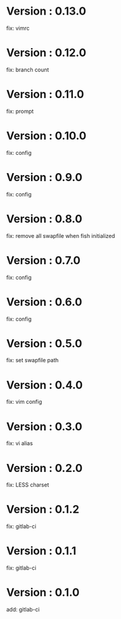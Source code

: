 # Version : 0.13.0

fix: vimrc

# Version : 0.12.0

fix: branch count

# Version : 0.11.0

fix: prompt

# Version : 0.10.0

fix: config

# Version : 0.9.0

fix: config

# Version : 0.8.0

fix: remove all swapfile when fish initialized

# Version : 0.7.0

fix: config

# Version : 0.6.0

fix: config

# Version : 0.5.0

fix: set swapfile path

# Version : 0.4.0

fix: vim config

# Version : 0.3.0

fix: vi alias

# Version : 0.2.0

fix: LESS charset

# Version : 0.1.2

fix: gitlab-ci

# Version : 0.1.1

fix: gitlab-ci

# Version : 0.1.0

add: gitlab-ci

